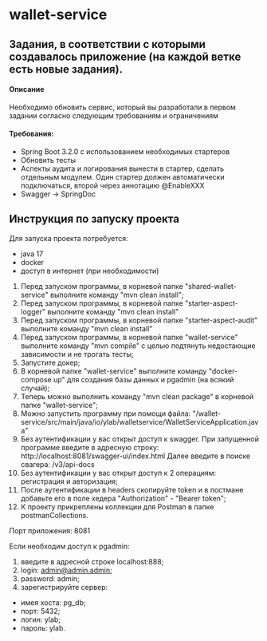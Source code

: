 # wallet-service

## Задания, в соответствии с которыми создавалось приложение (на каждой ветке есть новые задания).

#### Описание
Необходимо обновить сервис, который вы разработали в первом задании согласно следующим требованиям и ограничениям

#### Требования:
- Spring Boot 3.2.0 с использованием необходимых стартеров
- Обновить тесты
- Аспекты аудита и логирования вынести в стартер, сделать отдельным модулем. Один стартер должен автоматически подключаться, второй через аннотацию @EnableXXX
- Swagger -> SpringDoc

## Инструкция по запуску проекта

Для запуска проекта потребуется:
- java 17
- docker
- доступ в интернет (при необходимости)

1. Перед запуском программы, в корневой папке "shared-wallet-service" выполните команду "mvn clean install";
2. Перед запуском программы, в корневой папке "starter-aspect-logger" выполните команду "mvn clean install"
3. Перед запуском программы, в корневой папке "starter-aspect-audit" выполните команду "mvn clean install"
4. Перед запуском программы, в корневой папке "wallet-service" выполните команду "mvn compile" 
с целью подтянуть недостающие зависимости и не трогать тесты;
5. Запустите докер;
6. В корневой папке "wallet-service" выполните команду "docker-compose up"
для создания базы данных и pgadmin (на всякий случай);
7. Теперь можно выполнить команду "mvn clean package" в корневой папке "wallet-service";
8. Можно запустить программу при помощи файла: "/wallet-service/src/main/java/io/ylab/walletservice/WalletServiceApplication.java"
9. Без аутентификации у вас открыт доступ к swagger. При запущенной программе введите в адресную строку: http://localhost:8081/swagger-ui/index.html
Далее введите в поиске свагера: /v3/api-docs
10. Без аутентификации у вас открыт доступ к 2 операциям: регистрация и авторизация;
11. После аутентификации в headers скопируйте token и в постмане добавьте его в поле хедера "Authorization" - "Bearer token";
12. К проекту прикреплены коллекции для Postman в папке postmanCollections.

Порт приложения: 8081

Если необходим доступ к pgadmin:
1. введите в адресной строке localhost:888;
2. login: admin@admin.admin;
3. password: admin;
4. зарегистрируйте сервер:
- имея хоста: pg_db;
- порт: 5432;
- логин: ylab;
- пароль: ylab.
